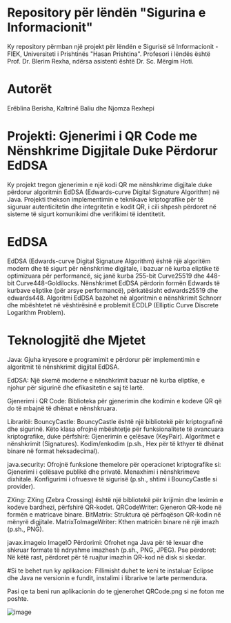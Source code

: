 # Repository për lëndën "Sigurina e Informacionit"  

Ky repository përmban një projekt për lëndën e Sigurisë së Informacionit - FIEK, Universiteti i Prishtinës "Hasan Prishtina". Profesori i lëndës është Prof. Dr. Blerim Rexha, ndërsa asistenti është Dr. Sc. Mërgim Hoti.

# Autorët
Erëblina Berisha, 
Kaltrinë Baliu dhe
Njomza Rexhepi

# Projekti: Gjenerimi i QR Code me Nënshkrime Digjitale Duke Përdorur EdDSA

Ky projekt tregon gjenerimin e një kodi QR me nënshkrime digjitale duke përdorur algoritmin EdDSA (Edwards-curve Digital Signature Algorithm) në Java. Projekti thekson implementimin e teknikave kriptografike për të siguruar autenticitetin dhe integritetin e kodit QR, i cili shpesh përdoret në sisteme të sigurt komunikimi dhe verifikimi të identitetit.

# EdDSA

EdDSA (Edwards-curve Digital Signature Algorithm) është një algoritëm modern dhe të sigurt për nënshkrime digjitale, i bazuar në kurba eliptike të optimizuara për performancë, siç janë kurba 255-bit Curve25519 dhe 448-bit Curve448-Goldilocks. Nënshkrimet EdDSA përdorin formën Edwards të kurbave eliptike (për arsye performancë), përkatësisht edwards25519 dhe edwards448. Algoritmi EdDSA bazohet në algoritmin e nënshkrimit Schnorr dhe mbështetet në vështirësinë e problemit ECDLP (Elliptic Curve Discrete Logarithm Problem).



# Teknologjitë dhe Mjetet
Java: Gjuha kryesore e programimit e përdorur për implementimin e algoritmit të nënshkrimit digjital EdDSA.

EdDSA: Një skemë moderne e nënshkrimit bazuar në kurba eliptike, e njohur për sigurinë dhe efikasitetin e saj të lartë.

Gjenerimi i QR Code: Biblioteka për gjenerimin dhe kodimin e kodeve QR që do të mbajnë të dhënat e nënshkruara.


Libraritë: 
BouncyCastle:
BouncyCastle është një bibliotekë për kriptografinë dhe sigurinë. Këto klasa ofrojnë mbështetje për funksionalitete të avancuara kriptografike, duke përfshirë:
Gjenerimin e çelësave (KeyPair).
Algoritmet e nënshkrimit (Signatures).
Kodim/enkodim (p.sh., Hex për të kthyer të dhënat binare në format heksadecimal).

java.security:
Ofrojnë funksione themelore për operacionet kriptografike si:
Gjenerimi i çelësave publikë dhe privatë.
Menaxhimi i nënshkrimeve dixhitale.
Konfigurimi i ofruesve të sigurisë (p.sh., shtimi i BouncyCastle si provider).

ZXing:
ZXing (Zebra Crossing) është një bibliotekë për krijimin dhe leximin e kodeve bardhezi, përfshirë QR-kodet.
QRCodeWriter: Gjeneron QR-kode në formën e matricave binare.
BitMatrix: Struktura që përfaqëson QR-kodin në mënyrë digjitale.
MatrixToImageWriter: Kthen matricën binare në një imazh (p.sh., PNG).


javax.imageio
ImageIO
Përdorimi: Ofrohet nga Java për të lexuar dhe shkruar formate të ndryshme imazhesh (p.sh., PNG, JPEG).
Pse përdoret: Në këtë rast, përdoret për të ruajtur imazhin QR-kod në disk si skedar.

#Si te behet run ky aplikacion:
Fillimisht duhet te keni te instaluar Eclipse dhe Java ne versionin e fundit, instalimi i librarive te larte permendura.

Pasi qe ta beni run aplikacionin do te gjenerohet  QRCode.png si ne foton me poshte.

![image](https://github.com/user-attachments/assets/a36bc2f2-151e-4778-b717-22cc5ee18d39)
